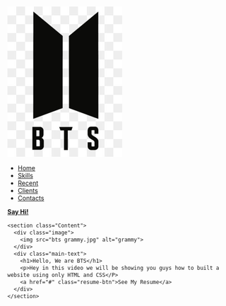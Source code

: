 <!DOCTYPE html>
<html>
  <head>
    <meta charset="utf-8">
    <title>BTS Resume</title>
    <link href="style.css" rel="stylesheet" type="text/css" />
  </head>
  <body>
    <section id="main">
      <nav>
        <a href="#" class="logo">
          <img src="bts logo.jpg" alt="BTS LOGO"> 
       </a>
        <ul class="menu">
          <li><a href="#">Home</a></li>
          <li><a href="#">Skills</a></li>
          <li><a href="#">Recent</a></li>
          <li><a href="#">Clients</a></li>
          <li><a href="#">Contacts</a></li>
        </ul>
        <a href="#" class="hey"><strong> Say Hi! </strong></a>
      </nav>
    </section> 
    
    <section class="Content">
      <div class="image">
        <img src="bts grammy.jpg" alt="grammy">
      </div>
      <div class="main-text">
        <h1>Hello, We are BTS</h1> 
        <p>Hey in this video we will be showing you guys how to built a website using only HTML and CSS</P>
        <a href="#" class="resume-btn">See My Resume</a>
      </div>
    </section>
  </body>
</html>

